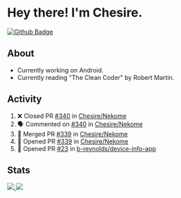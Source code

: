 # Hey there! I'm Chesire.

[![Github Badge](https://img.shields.io/badge/-Github-000?style=flat-square&logo=Github&logoColor=white&link=https://github.com/chesire)](https://github.com/chesire)

## About
<!-- Uses https://github.com/Chesire/natemoo-re -->
* Currently working on Android.
* Currently reading "The Clean Coder" by Robert Martin.
<!--
* Currently listening to: 
<a href="https://natemoo-re-iirbxe7wf.vercel.app/now-playing?open">
    <img src="https://natemoo-re-iirbxe7wf.vercel.app/now-playing" width="256" height="64" alt="Now Playing">
</a>  
-->

## Activity
<!-- Uses https://github.com/jamesgeorge007/github-activity-readme -->
<!--START_SECTION:activity-->
1. ❌ Closed PR [#340](https://github.com/Chesire/Nekome/pull/340) in [Chesire/Nekome](https://github.com/Chesire/Nekome)
2. 🗣 Commented on [#340](https://github.com/Chesire/Nekome/issues/340) in [Chesire/Nekome](https://github.com/Chesire/Nekome)
3. 🎉 Merged PR [#339](https://github.com/Chesire/Nekome/pull/339) in [Chesire/Nekome](https://github.com/Chesire/Nekome)
4. 💪 Opened PR [#339](https://github.com/Chesire/Nekome/pull/339) in [Chesire/Nekome](https://github.com/Chesire/Nekome)
5. 💪 Opened PR [#23](https://github.com/b-reynolds/device-info-app/pull/23) in [b-reynolds/device-info-app](https://github.com/b-reynolds/device-info-app)
<!--END_SECTION:activity-->

## Stats
<a href="https://github-readme-stats.vercel.app/api/top-langs/?username=chesire&theme=tokyonight">
    <img src="https://github-readme-stats.vercel.app/api/top-langs/?username=chesire&layout=compact&theme=tokyonight" >
</a>
<a href="https://github-readme-stats.vercel.app/api?username=chesire&show_icons=true&theme=tokyonight">
    <img src="https://github-readme-stats.vercel.app/api?username=chesire&show_icons=true&theme=tokyonight" >
</a>  
